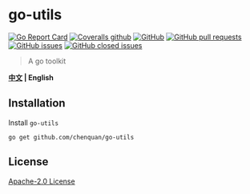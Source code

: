 # go-utils

[![Go Report Card](https://goreportcard.com/badge/github.com/chenquan/go-utils)](https://goreportcard.com/report/github.com/chenquan/go-utils)
[![Coveralls github](https://img.shields.io/coveralls/github/chenquan/go-utils)](https://coveralls.io/github/chenquan/go-utils)
[![GitHub](https://img.shields.io/github/license/chenquan/go-utils)](https://github.com/chenquan/go-utils/blob/master/LICENSE)
[![GitHub pull requests](https://img.shields.io/github/issues-pr-raw/chenquan/go-utils)](https://github.com/chenquan/go-utils/pulls)
[![GitHub issues](https://img.shields.io/github/issues/chenquan/go-utils)](https://github.com/chenquan/go-utils/issues)
[![GitHub closed issues](https://img.shields.io/github/issues-closed/chenquan/go-utils?color=red)](https://github.com/chenquan/go-utils/issues?q=is%3Aissue+is%3Aclosed)

> A go toolkit

**[中文](README.md) | English**

## Installation

Install `go-utils`

```shell
go get github.com/chenquan/go-utils
```

## License

[Apache-2.0 License](https://github.com/chenquan/go-utils/blob/master/LICENSE)
